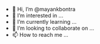 - 👋 Hi, I’m @mayankbontra
- 👀 I’m interested in ...
- 🌱 I’m currently learning ...
- 💞️ I’m looking to collaborate on ...
- 📫 How to reach me ...

<!---
mayankbontra/mayankbontra is a ✨ special ✨ repository because its `README.md` (this file) appears on your GitHub profile.
You can click the Preview link to take a look at your changes.
--->

